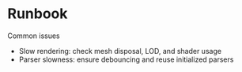 # Runbook

Common issues
- Slow rendering: check mesh disposal, LOD, and shader usage
- Parser slowness: ensure debouncing and reuse initialized parsers
